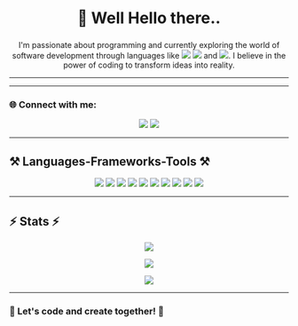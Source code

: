 <h1 align="center">👋 Well Hello there..</h1>
<h3 align="center"></h3>

<p align="center">
  I'm passionate about programming and currently exploring the world of software development through languages like 
  <img src="https://img.shields.io/badge/Java-ED8B00?style=flat&logo=java&logoColor=white"/> 
  <img src="https://img.shields.io/badge/C%23-239120?style=flat&logo=c-sharp&logoColor=white"/> 
  and <img src="https://img.shields.io/badge/PHP-777BB4?style=flat&logo=php&logoColor=white"/>.
  I believe in the power of coding to transform ideas into reality. 
</p>

---


---

### 🌐 Connect with me:
<p align="center">
  <a href="mailto:your.email@example.com"><img src="https://img.shields.io/badge/Gmail-D14836?style=for-the-badge&logo=gmail&logoColor=white"/></a>
  <a href="https://www.linkedin.com/in/yasanjith-rajapathirane/"><img src="https://img.shields.io/badge/LinkedIn-0A66C2?style=for-the-badge&logo=linkedin&logoColor=white"/></a>
</p>

---

## ⚒️ Languages-Frameworks-Tools ⚒️

<p align="center">
  <img src="https://img.icons8.com/color/48/000000/c-sharp-logo.png"/>
  <img src="https://img.icons8.com/color/48/000000/javascript.png"/>
  <img src="https://img.icons8.com/color/48/000000/typescript.png"/>
  <img src="https://img.icons8.com/color/48/000000/react-native.png"/>
  <img src="https://img.icons8.com/color/48/000000/bootstrap.png"/>
  <img src="https://img.icons8.com/color/48/000000/mysql-logo.png"/>
  <img src="https://img.icons8.com/color/48/000000/firebase.png"/>
  <img src="https://img.icons8.com/color/48/000000/mongodb.png"/>
  <img src="https://img.icons8.com/color/48/000000/git.png"/>
  <img src="https://img.icons8.com/color/48/000000/visual-studio-code-2019.png"/>
</p>

---

## ⚡ Stats ⚡

<p align="center">
  <img src="https://github-readme-stats.vercel.app/api?username=YasanjithR&show_icons=true&theme=light"/>
</p>

<p align="center">
  <img src="https://github-readme-stats.vercel.app/api/top-langs/?username=YasanjithR&layout=compact&theme=dark"/>
</p>

<p align="center">
  <img src="https://github-readme-streak-stats.herokuapp.com/?user=YasanjithR&theme=dark"/>
</p>

---

### 🚀 Let's code and create together! 🎉
